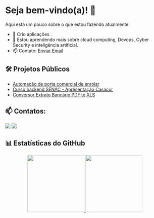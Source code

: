 # Seja bem-vindo(a)! 👋

<!-- Este é um repositório especial que exibe o README.md no perfil do GitHub. -->

Aqui está um pouco sobre o que estou fazendo atualmente:

- 🔭 Crio aplicações .
- 🌱 Estou aprendendo mais sobre cloud computing, Devops, Cyber Security e inteligência artificial.
- 📫 Contato: [Enviar Email](mailto:luis@gardentec.com.br)

## 🛠️ Projetos Públicos
 - [Automação de porta comercial de enrolar](https://github.com/luizinlara/porta-enrolar)
 - [Curso backend SENAC - Apresentação Casacor](https://github.com/luizinlara/casacor)
 - [Conversor Extrato Bancário PDF to XLS](http://conversor-extrato-bancario.luislara.com.br)

## 📫 Contatos:
<!-- Links atualizados para redes sociais poderiam ser descomentados abaixo conforme disponíveis. -->
<!--
<a href="https://www.youtube.com/seu-canal-youtube-aqui" target="_blank"><img src="https://img.shields.io/badge/YouTube-FF0000?style=for-the-badge&logo=youtube&logoColor=white"></a>
<a href="https://instagram.com/seu-usuário-instagram-aqui" target="_blank"><img src="https://img.shields.io/badge/-Instagram-%23E4405F?style=for-the-badge&logo=instagram&logoColor=white"></a>
<a href="https://www.twitch.tv/seu-usuário-aqui" target="_blank"><img src="https://img.shields.io/badge/Twitch-9146FF?style=for-the-badge&logo=twitch&logoColor=white"></a>
-->
<a href="https://www.linkedin.com/in/luizinlara" target="_blank"><img src="https://img.shields.io/badge/-LinkedIn-%230077B5?style=for-the-badge&logo=linkedin&logoColor=white"></a>
<a href="mailto:luis@gardentec.com.br"><img src="https://img.shields.io/badge/Gmail-D14836?style=for-the-badge&logo=gmail&logoColor=white"></a>

## 📊 Estatísticas do GitHub
<div align="center">
  <a href="https://github.com/luizinlara">
    <img height="180em" src="https://github-readme-stats.vercel.app/api/top-langs/?username=luizinlara&layout=compact&langs_count=7&theme=dracula"/>
    <img height="180em" src="https://github-readme-stats.vercel.app/api?username=luizinlara&show_icons=true&theme=dracula&include_all_commits=true&count_private=true"/>
  </a>
</div>
